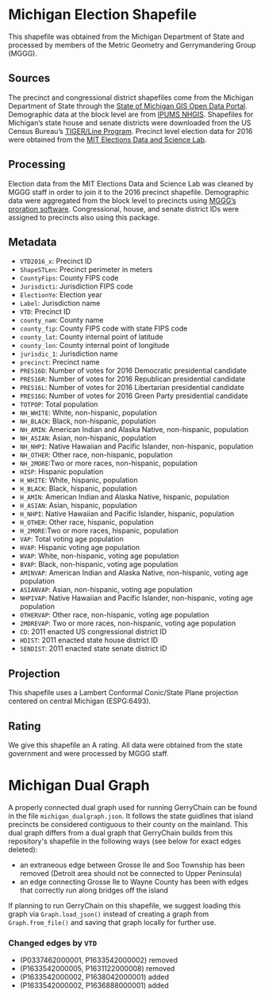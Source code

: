 # Michigan Election Shapefile
This shapefile was obtained from the Michigan Department of State and processed by members of the Metric Geometry and Gerrymandering Group (MGGG).

## Sources
The precinct and congressional district shapefiles  come from the Michigan Department of State through the [State of Michigan GIS Open Data Portal](http://gis-michigan.opendata.arcgis.com/datasets/2016-voting-precincts). Demographic data at the block level are from [IPUMS NHGIS](https://www.nhgis.org). Shapefiles for Michigan’s state house and senate districts were downloaded from the US Census Bureau’s [TIGER/Line Program](https://www.census.gov/cgi-bin/geo/shapefiles/index.php). Precinct level election data for 2016 were obtained from the [MIT Elections Data and Science Lab](https://electionlab.mit.edu). 

## Processing
Election data from the MIT Elections Data and Science Lab was cleaned by MGGG staff in order to join it to the 2016 precinct shapefile. Demographic data were aggregated from the block level to precincts using [MGGG’s proration software](https://github.com/mggg/maup). Congressional, house, and senate district IDs were assigned to precincts also using this package.

## Metadata
* `VTD2016_x`:  Precinct ID
* `ShapeSTLen`: Precinct perimeter in meters
* `CountyFips`: County FIPS code
* `Jurisdicti`: Jurisdiction FIPS code
* `ElectionYe`: Election year 
* `Label`: Jurisdiction name
* `VTD`: Precinct ID
* `county_nam`: County name
* `county_fip`: County FIPS code with state FIPS code
* `county_lat`: County internal point of latitude
* `county_lon`: County internal point of longitude
* `jurisdic_1`: Jurisdiction name
* `precinct`: Precinct name
* `PRES16D`: Number of votes for 2016 Democratic presidential candidate
* `PRES16R`: Number of votes for 2016 Republican presidential candidate
* `PRES16L`: Number of votes for 2016 Libertarian presidential candidate
* `PRES16G`: Number of votes for 2016 Green Party presidential candidate
* `TOTPOP`: Total population 
* `NH_WHITE`: White, non-hispanic, population
* `NH_BLACK`: Black, non-hispanic, population
* `NH_AMIN`: American Indian and Alaska Native, non-hispanic, population
* `NH_ASIAN`: Asian, non-hispanic, population
* `NH_NHPI`: Native Hawaiian and Pacific Islander, non-hispanic, population
* `NH_OTHER`: Other race, non-hispanic, population
* `NH_2MORE`:Two or more races, non-hispanic, population
* `HISP`: Hispanic population
* `H_WHITE`: White, hispanic, population
* `H_BLACK`: Black, hispanic, population
* `H_AMIN`: American Indian and Alaska Native, hispanic, population
* `H_ASIAN`: Asian, hispanic, population
* `H_NHPI`: Native Hawaiian and Pacific Islander, hispanic, population
* `H_OTHER`: Other race, hispanic, population
* `H_2MORE`:Two or more races, hispanic, population
* `VAP`: Total voting age population
* `HVAP`: Hispanic voting age population
* `WVAP`: White, non-hispanic, voting age population
* `BVAP`: Black, non-hispanic, voting age population
* `AMINVAP`: American Indian and Alaska Native, non-hispanic, voting age population
* `ASIANVAP`: Asian, non-hispanic, voting age population
* `NHPIVAP`: Native Hawaiian and Pacific Islander, non-hispanic, voting age population
* `OTHERVAP`: Other race, non-hispanic, voting age population
* `2MOREVAP`: Two or more races, non-hispanic, voting age population
* `CD`: 2011 enacted US congressional district ID
* `HDIST`: 2011 enacted state house district ID
* `SENDIST`: 2011 enacted state senate district ID

## Projection
This shapefile uses a Lambert Conformal Conic/State Plane projection centered on central Michigan (ESPG:6493).

## Rating
We give this shapefile an A rating. All data were obtained from the state government and were processed by MGGG staff.

# Michigan Dual Graph
A properly connected dual graph used for running GerryChain can be found in the file `michigan_dualgraph.json`. It follows the state guidlines that island precincts be considered contiguous to their county on the mainland. This dual graph differs from a dual graph that GerryChain builds from this repository's shapefile in the following ways (see below for exact edges deleted):
- an extraneous edge between Grosse Ile and Soo Township has been removed (Detroit area should not be connected to Upper Peninsula)
- an edge connecting Grosse Ile to Wayne County has been with edges that correctly run along bridges off the island

If planning to run GerryChain on this shapefile, we suggest loading this graph via `Graph.load_json()` instead of creating a graph from `Graph.from_file()` and saving that graph locally for further use.

### Changed edges by `VTD`
- (P0337462000001, P1633542000002) removed
- (P1633542000005, P1631122000008) removed
- (P1633542000002, P1638042000001) added
- (P1633542000002, P1636888000001) added